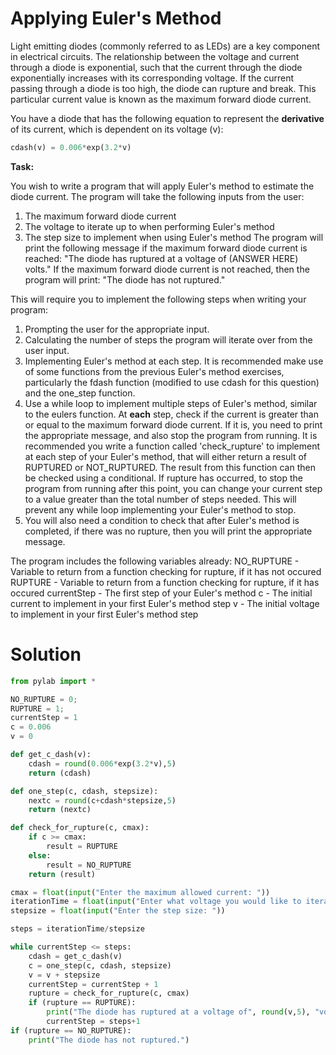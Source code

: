 # Applying Euler's Method

Light emitting diodes (commonly referred to as LEDs) are a key component in electrical circuits. The relationship between the voltage and current through a diode is exponential, such that the current through the diode exponentially increases with its corresponding voltage. If the current passing through a diode is too high, the diode can rupture and break. This particular current value is known as the maximum forward diode current.

You have a diode that has the following equation to represent the **derivative** of its current, which is dependent on its voltage (v):
```python
cdash(v) = 0.006*exp(3.2*v)
```

**Task:**

You wish to write a program that will apply Euler's method to estimate the diode current. The program will take the following inputs from the user:
1. The maximum forward diode current
2. The voltage to iterate up to when performing Euler's method
3. The step size to implement when using Euler's method
The program will print the following message if the maximum forward diode current is reached:
"The diode has ruptured at a voltage of (ANSWER HERE) volts."
If the maximum forward diode current is not reached, then the program will print:
"The diode has not ruptured."

This will require you to implement the following steps when writing your program:
1. Prompting the user for the appropriate input.
2. Calculating the number of steps the program will iterate over from the user input.
3. Implementing Euler's method at each step. It is recommended make use of some functions from the previous Euler's method exercises, particularly the fdash function (modified to use cdash for this question) and the one_step function.
4. Use a while loop to implement multiple steps of Euler's method, similar to the eulers function. At **each** step, check if the current is greater than or equal to the maximum forward diode current. If it is, you need to print the appropriate message, and also stop the program from running. It is recommended you write a function called 'check_rupture' 
to implement at each step of your Euler's method, that will either return a result of RUPTURED or NOT_RUPTURED. The result from this function 
can then be checked using a conditional. If rupture has occurred, to stop the program from running after this point, 
you can change your current step to a value greater than the total number of steps needed. This will prevent any while loop implementing your Euler's method to stop.
5. You will also need a condition to check that after Euler's method is completed, if there was no rupture, then you will print the appropriate message.

The program includes the following variables already:
NO_RUPTURE - Variable to return from a function checking for rupture, if it has not occured
RUPTURE - Variable to return from a function checking for rupture, if it has occured
currentStep - The first step of your Euler's method
c - The initial current to implement in your first Euler's method step
v - The initial voltage to implement in your first Euler's method step

# Solution
```python
from pylab import *

NO_RUPTURE = 0;
RUPTURE = 1;
currentStep = 1
c = 0.006
v = 0

def get_c_dash(v):
    cdash = round(0.006*exp(3.2*v),5)
    return (cdash)

def one_step(c, cdash, stepsize):
    nextc = round(c+cdash*stepsize,5)
    return (nextc)

def check_for_rupture(c, cmax):
    if c >= cmax:
        result = RUPTURE
    else:
        result = NO_RUPTURE
    return (result)

cmax = float(input("Enter the maximum allowed current: "))
iterationTime = float(input("Enter what voltage you would like to iterate up to: "))
stepsize = float(input("Enter the step size: "))

steps = iterationTime/stepsize

while currentStep <= steps:
    cdash = get_c_dash(v)
    c = one_step(c, cdash, stepsize)
    v = v + stepsize
    currentStep = currentStep + 1
    rupture = check_for_rupture(c, cmax)
    if (rupture == RUPTURE):
        print("The diode has ruptured at a voltage of", round(v,5), "volts.")
        currentStep = steps+1
if (rupture == NO_RUPTURE):
    print("The diode has not ruptured.")
